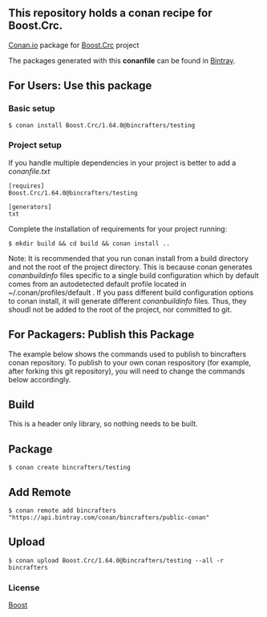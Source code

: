 ## This repository holds a conan recipe for Boost.Crc.

[Conan.io](https://conan.io) package for [Boost.Crc](https://github.com/Boostorg/Crc) project

The packages generated with this **conanfile** can be found in [Bintray](https://bintray.com/bincrafters/public-conan/Boost.Crc%3Abincrafters).

## For Users: Use this package

### Basic setup

    $ conan install Boost.Crc/1.64.0@bincrafters/testing

### Project setup

If you handle multiple dependencies in your project is better to add a *conanfile.txt*

    [requires]
    Boost.Crc/1.64.0@bincrafters/testing

    [generators]
    txt

Complete the installation of requirements for your project running:</small></span>

    $ mkdir build && cd build && conan install ..
	
Note: It is recommended that you run conan install from a build directory and not the root of the project directory.  This is because conan generates *conanbuildinfo* files specific to a single build configuration which by default comes from an autodetected default profile located in ~/.conan/profiles/default .  If you pass different build configuration options to conan install, it will generate different *conanbuildinfo* files.  Thus, they shoudl not be added to the root of the project, nor committed to git. 

## For Packagers: Publish this Package

The example below shows the commands used to publish to bincrafters conan repository. To publish to your own conan respository (for example, after forking this git repository), you will need to change the commands below accordingly. 

## Build  

This is a header only library, so nothing needs to be built.

## Package 

    $ conan create bincrafters/testing
	
## Add Remote

	$ conan remote add bincrafters "https://api.bintray.com/conan/bincrafters/public-conan"

## Upload

    $ conan upload Boost.Crc/1.64.0@bincrafters/testing --all -r bincrafters

### License
[Boost](LICENSE)
